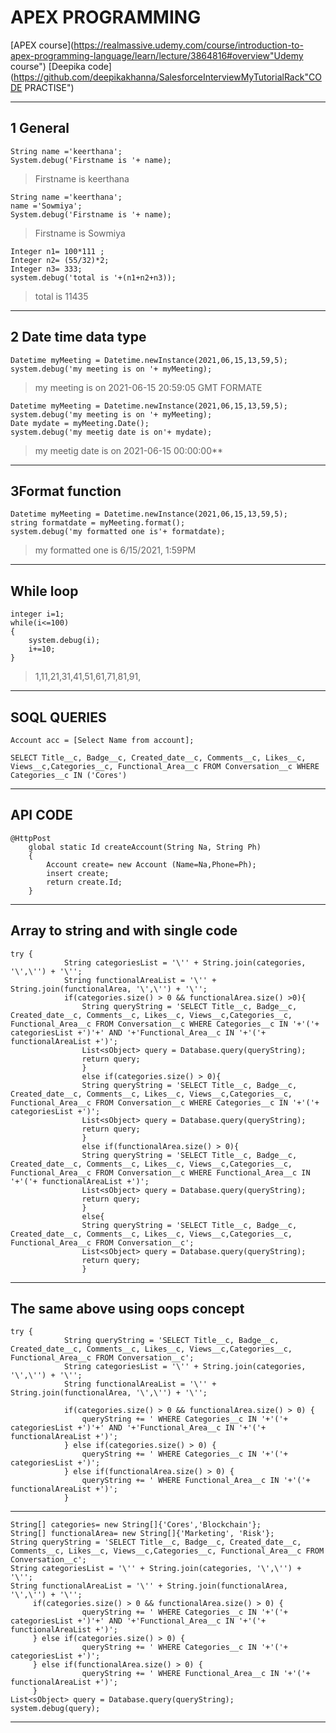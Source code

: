 # APEX PROGRAMMING
[APEX course](https://realmassive.udemy.com/course/introduction-to-apex-programming-language/learn/lecture/3864816#overview"Udemy course")
[Deepika code](https://github.com/deepikakhanna/SalesforceInterviewMyTutorialRack"CODE PRACTISE")
***
## **1 General**
```
String name ='keerthana';
System.debug('Firstname is '+ name);
```
> Firstname is keerthana
```
String name ='keerthana';
name ='Sowmiya';
System.debug('Firstname is '+ name);
```
> Firstname is Sowmiya

```
Integer n1= 100*111 ;
Integer n2= (55/32)*2;
Integer n3= 333;
system.debug('total is '+(n1+n2+n3));
```
> total is 11435
***

## **2 Date time data type**
```
Datetime myMeeting = Datetime.newInstance(2021,06,15,13,59,5);
system.debug('my meeting is on '+ myMeeting);
```
> my meeting is on 2021-06-15 20:59:05  GMT FORMATE
```
Datetime myMeeting = Datetime.newInstance(2021,06,15,13,59,5);
system.debug('my meeting is on '+ myMeeting);
Date mydate = myMeeting.Date();
system.debug('my meetig date is on'+ mydate);
```
> my meetig date is on 2021-06-15 00:00:00**
***
## **3Format function**
```
Datetime myMeeting = Datetime.newInstance(2021,06,15,13,59,5);
string formatdate = myMeeting.format();
system.debug('my formatted one is'+ formatdate);
```
> my formatted one is 6/15/2021, 1:59PM
***
## **While loop**
```
integer i=1;
while(i<=100)
{
    system.debug(i);
    i+=10;
}

```
>1,11,21,31,41,51,61,71,81,91,
***
## **SOQL QUERIES**
```
Account acc = [Select Name from account];
```
```
SELECT Title__c, Badge__c, Created_date__c, Comments__c, Likes__c, Views__c,Categories__c, Functional_Area__c FROM Conversation__c WHERE Categories__c IN ('Cores')
```
***
## **API CODE**
```
@HttpPost
    global static Id createAccount(String Na, String Ph)
    {
        Account create= new Account (Name=Na,Phone=Ph);
        insert create;
        return create.Id;
    }  
```
***
## **Array to string and with single code**
```
try {
            String categoriesList = '\'' + String.join(categories, '\',\'') + '\'';
            String functionalAreaList = '\'' + String.join(functionalArea, '\',\'') + '\'';
            if(categories.size() > 0 && functionalArea.size() >0){
                String queryString = 'SELECT Title__c, Badge__c, Created_date__c, Comments__c, Likes__c, Views__c,Categories__c, Functional_Area__c FROM Conversation__c WHERE Categories__c IN '+'('+ categoriesList +')'+' AND '+'Functional_Area__c IN '+'('+ functionalAreaList +')';
                List<sObject> query = Database.query(queryString);
                return query;
                }
                else if(categories.size() > 0){
                String queryString = 'SELECT Title__c, Badge__c, Created_date__c, Comments__c, Likes__c, Views__c,Categories__c, Functional_Area__c FROM Conversation__c WHERE Categories__c IN '+'('+ categoriesList +')';
                List<sObject> query = Database.query(queryString);
                return query;
                }
                else if(functionalArea.size() > 0){
                String queryString = 'SELECT Title__c, Badge__c, Created_date__c, Comments__c, Likes__c, Views__c,Categories__c, Functional_Area__c FROM Conversation__c WHERE Functional_Area__c IN '+'('+ functionalAreaList +')';
                List<sObject> query = Database.query(queryString);
                return query;
                }
                else{
                String queryString = 'SELECT Title__c, Badge__c, Created_date__c, Comments__c, Likes__c, Views__c,Categories__c, Functional_Area__c FROM Conversation__c';
                List<sObject> query = Database.query(queryString);
                return query;
                }
```
***
## **The same above using oops concept**
```
try {
            String queryString = 'SELECT Title__c, Badge__c, Created_date__c, Comments__c, Likes__c, Views__c,Categories__c, Functional_Area__c FROM Conversation__c';
            String categoriesList = '\'' + String.join(categories, '\',\'') + '\'';
            String functionalAreaList = '\'' + String.join(functionalArea, '\',\'') + '\'';
            
            if(categories.size() > 0 && functionalArea.size() > 0) {
                queryString += ' WHERE Categories__c IN '+'('+ categoriesList +')'+' AND '+'Functional_Area__c IN '+'('+ functionalAreaList +')';   
            } else if(categories.size() > 0) {
                queryString += ' WHERE Categories__c IN '+'('+ categoriesList +')';
            } else if(functionalArea.size() > 0) {
                queryString += ' WHERE Functional_Area__c IN '+'('+ functionalAreaList +')';
            }
```
***
```
String[] categories= new String[]{'Cores','Blockchain'}; 
String[] functionalArea= new String[]{'Marketing', 'Risk'};
String queryString = 'SELECT Title__c, Badge__c, Created_date__c, Comments__c, Likes__c, Views__c,Categories__c, Functional_Area__c FROM Conversation__c';
String categoriesList = '\'' + String.join(categories, '\',\'') + '\'';
String functionalAreaList = '\'' + String.join(functionalArea, '\',\'') + '\'';        
     if(categories.size() > 0 && functionalArea.size() > 0) {
                queryString += ' WHERE Categories__c IN '+'('+ categoriesList +')'+' AND '+'Functional_Area__c IN '+'('+ functionalAreaList +')';   
     } else if(categories.size() > 0) {
                queryString += ' WHERE Categories__c IN '+'('+ categoriesList +')';
     } else if(functionalArea.size() > 0) {
                queryString += ' WHERE Functional_Area__c IN '+'('+ functionalAreaList +')';
     }
List<sObject> query = Database.query(queryString);
system.debug(query);
```
***
